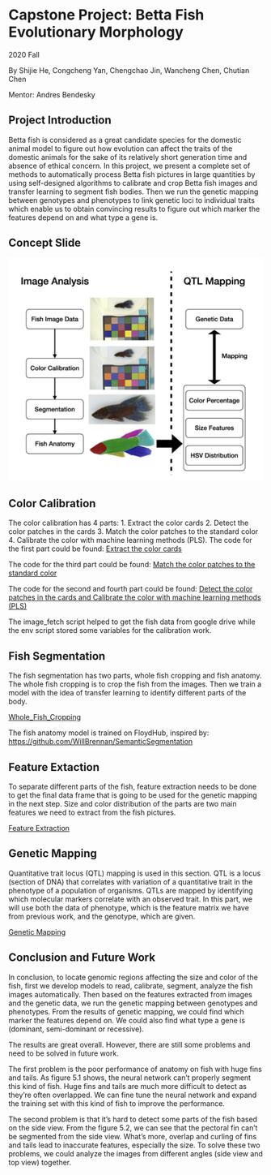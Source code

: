 # Capstone Project: Betta Fish Evolutionary Morphology

2020 Fall

By Shijie He, Congcheng Yan, Chengchao Jin, Wancheng Chen, Chutian Chen

Mentor: Andres Bendesky

## Project Introduction
Betta fish is considered as a great candidate species for the domestic animal model to figure out how evolution can affect the traits of the domestic animals for the sake of its relatively short generation time and absence of ethical concern. In this project, we present a complete set of methods to automatically process Betta fish pictures in large quantities by using self-designed algorithms to calibrate and crop Betta fish images and transfer learning to segment fish bodies. Then we run the genetic mapping between genotypes and phenotypes to link genetic loci to individual traits which enable us to obtain convincing results to figure out which marker the features depend on and what type a gene is.

## Concept Slide
![image](https://github.com/cct15/2020_capstone/blob/main/concept.png)

## Color Calibration
The color calibration has 4 parts: 1. Extract the color cards 2. Detect the color patches in the cards 3. Match the color patches to the standard color 4. Calibrate the color with machine learning methods (PLS).
The code for the first part could be found: [Extract the color cards](https://github.com/cct15/2020_capstone/blob/main/color_calibration/color_checker.py)

The code for the third part could be found: [Match the color patches to the standard color](https://github.com/cct15/2020_capstone/blob/main/color_calibration/color_calibration.py)

The code for the second and fourth part could be found: [Detect the color patches in the cards and Calibrate the color with machine learning methods (PLS)](https://github.com/cct15/2020_capstone/blob/main/color_calibration/calibration_result.ipynb)

The image_fetch script helped to get the fish data from google drive while the env script stored some variables for the calibration work.

## Fish Segmentation
The fish segmentation has two parts, whole fish cropping and fish anatomy. The whole fish cropping is to crop the fish from the images. Then we train a model with the idea of transfer learning to identify different parts of the body. 

[Whole_Fish_Cropping](https://github.com/cct15/2020_capstone/blob/main/fish_segmentation/whole_fish_cropping.ipynb)

The fish anatomy model is trained on FloydHub, inspired by: https://github.com/WillBrennan/SemanticSegmentation

## Feature Extaction
To separate different parts of the fish, feature extraction needs to be done to get the final data frame that is going to be used for the genetic mapping in the next step. Size and color distribution of the parts are two main features we need to extract from the fish pictures. 

[Feature Extraction](https://github.com/cct15/2020_capstone/tree/main/feature_extraction)

## Genetic Mapping
Quantitative trait locus (QTL) mapping is used in this section. QTL is a locus (section of DNA) that correlates with variation of a quantitative trait in the phenotype of a population of organisms. QTLs are mapped by identifying which molecular markers correlate with an observed trait. In this part, we will use both the data of phenotype, which is the feature matrix we have from previous work, and the genotype, which are given. 

[Genetic Mapping](https://github.com/cct15/2020_capstone/blob/main/genetic_mapping/qtl.Rmd)

## Conclusion and Future Work
In conclusion, to locate genomic regions affecting the size and color of the fish, first we develop models to read, calibrate, segment, analyze the fish images automatically. Then based on the features extracted from images and the genetic data, we run the genetic mapping between genotypes and phenotypes. From the results of genetic mapping, we could find which marker the features depend on. We could also find what type a gene is (dominant, semi-dominant or recessive).

The results are great overall. However, there are still some problems and need to be solved in future work.

The first problem is the poor performance of anatomy on fish with huge fins and tails. As figure 5.1 shows, the neural network can’t properly segment this kind of fish. Huge fins and tails are much more difficult to detect as they’re often overlapped. We can fine tune the neural network and expand the training set with this kind of fish to improve the performance.

The second problem is that it’s hard to detect some parts of the fish based on the side view. From the figure 5.2, we can see that the pectoral fin can’t be segmented from the side view. What’s more, overlap and curling of fins and tails lead to inaccurate features, especially the size. To solve these two problems, we could analyze the images from different angles (side view and top view) together.
